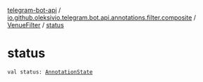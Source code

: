 [telegram-bot-api](../../index.md) / [io.github.oleksivio.telegram.bot.api.annotations.filter.composite](../index.md) / [VenueFilter](index.md) / [status](./status.md)

# status

`val status: `[`AnnotationState`](../../io.github.oleksivio.telegram.bot.api.model.annotation/-annotation-state/index.md)